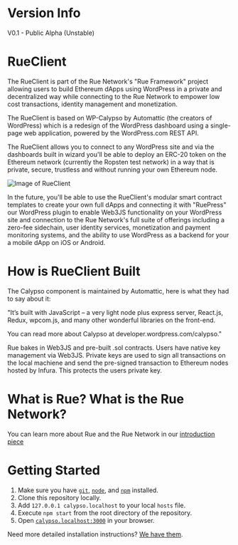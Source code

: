 # Version Info
V0.1 - Public Alpha (Unstable)

# RueClient
 The RueClient is part of the Rue Network's "Rue Framework" project allowing users to build Ethereum dApps using WordPress in a private and decentralized way while connecting to the Rue Network to empower low cost transactions, identity management and monetization.

The RueClient is based on WP-Calypso by Automattic (the creators of WordPress) which is a redesign of the WordPress dashboard using a single-page web application, powered by the WordPress.com REST API.

The RueClient allows you to connect to any WordPress site and via the dashboards built in wizard you'll be able to deploy an ERC-20 token on the Ethereum network (currently the Ropsten test network) in a way that is private, secure, trustless and without running your own Ethereum node.

![Image of RueClient](https://i.imgur.com/0HeExTn.png)

In the future, you'll be able to use the RueClient's modular smart contract templates to create your own full dApps and connecting it with "RuePress" our WordPress plugin to enable Web3JS functionality on your WordPress site and connection to the Rue Network's full suite of offerings including a zero-fee sidechain, user identity services, monetization and payment monitoring systems, and the ability to use WordPress as a backend for your a mobile dApp on iOS or Android.

# How is RueClient Built

The Calypso component is maintained by Automattic, here is what they had to say about it:

"It’s built with JavaScript – a very light node plus express server, React.js, Redux, wpcom.js, and many other wonderful libraries on the front-end.

You can read more about Calypso at developer.wordpress.com/calypso."

Rue bakes in Web3JS and pre-built .sol contracts. Users have native key management via Web3JS. Private keys are used to sign all transactions on the local machiene and send the pre-signed transaction to Ethereum nodes hosted by Infura. This protects the users private key.

# What is Rue? What is the Rue Network?
You can learn more about Rue and the Rue Network in our [introduction piece](https://github.com/RueNetwork/Rue/blob/master/README.md)

# Getting Started

1.	Make sure you have [`git`](https://git-scm.com/), [`node`](https://nodejs.org/), and [`npm`](https://www.npmjs.com/get-npm) installed.
2.	Clone this repository locally.
3.	Add `127.0.0.1 calypso.localhost` to your local `hosts` file.
4.	Execute `npm start` from the root directory of the repository.
5.	Open [`calypso.localhost:3000`](http://calypso.localhost:3000/) in your browser.

Need more detailed installation instructions? [We have them](./docs/install.md).
